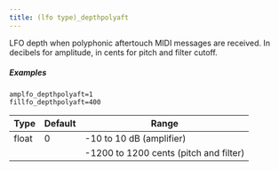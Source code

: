 ```yaml
---
title: (lfo type)_depthpolyaft
---
```

LFO depth when polyphonic aftertouch MIDI messages are received.
In decibels for amplitude, in cents for pitch and filter cutoff.

##### Examples

```
amplfo_depthpolyaft=1
fillfo_depthpolyaft=400
```

| Type  | Default | Range
| ---   | ---     | ---
| float | 0       | -10 to 10 dB (amplifier)
|       |         | -1200 to 1200 cents (pitch and filter)
